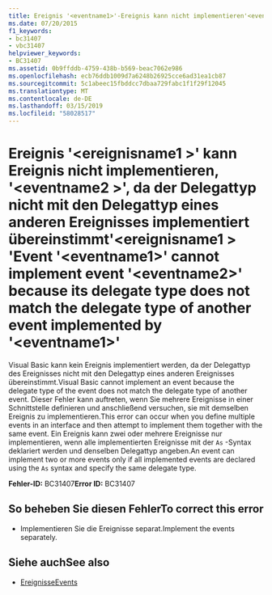 ```yaml
---
title: Ereignis '<eventname1>'-Ereignis kann nicht implementieren'<eventname2>'da der Delegattyp nicht mit den Delegattyp eines anderen Ereignisses implementiert übereinstimmt'<eventname1>'
ms.date: 07/20/2015
f1_keywords:
- bc31407
- vbc31407
helpviewer_keywords:
- BC31407
ms.assetid: 0b9ffddb-4759-438b-b569-beac7062e986
ms.openlocfilehash: ecb76ddb1009d7a6248b26925cce6ad31ea1cb87
ms.sourcegitcommit: 5c1abeec15fbddcc7dbaa729fabc1f1f29f12045
ms.translationtype: MT
ms.contentlocale: de-DE
ms.lasthandoff: 03/15/2019
ms.locfileid: "58028517"
---
```

# <a name="event-eventname1-cannot-implement-event-eventname2-because-its-delegate-type-does-not-match-the-delegate-type-of-another-event-implemented-by-eventname1"></a><span data-ttu-id="41ef5-102">Ereignis '\<ereignisname1 >' kann Ereignis nicht implementieren, '\<eventname2 >', da der Delegattyp nicht mit den Delegattyp eines anderen Ereignisses implementiert übereinstimmt'\<ereignisname1 > '</span><span class="sxs-lookup"><span data-stu-id="41ef5-102">Event '\<eventname1>' cannot implement event '\<eventname2>' because its delegate type does not match the delegate type of another event implemented by '\<eventname1>'</span></span>
<span data-ttu-id="41ef5-103">Visual Basic kann kein Ereignis implementiert werden, da der Delegattyp des Ereignisses nicht mit den Delegattyp eines anderen Ereignisses übereinstimmt.</span><span class="sxs-lookup"><span data-stu-id="41ef5-103">Visual Basic cannot implement an event because the delegate type of the event does not match the delegate type of another event.</span></span> <span data-ttu-id="41ef5-104">Dieser Fehler kann auftreten, wenn Sie mehrere Ereignisse in einer Schnittstelle definieren und anschließend versuchen, sie mit demselben Ereignis zu implementieren.</span><span class="sxs-lookup"><span data-stu-id="41ef5-104">This error can occur when you define multiple events in an interface and then attempt to implement them together with the same event.</span></span> <span data-ttu-id="41ef5-105">Ein Ereignis kann zwei oder mehrere Ereignisse nur implementieren, wenn alle implementierten Ereignisse mit der `As` -Syntax deklariert werden und denselben Delegattyp angeben.</span><span class="sxs-lookup"><span data-stu-id="41ef5-105">An event can implement two or more events only if all implemented events are declared using the `As` syntax and specify the same delegate type.</span></span>  
  
 <span data-ttu-id="41ef5-106">**Fehler-ID:** BC31407</span><span class="sxs-lookup"><span data-stu-id="41ef5-106">**Error ID:** BC31407</span></span>  
  
## <a name="to-correct-this-error"></a><span data-ttu-id="41ef5-107">So beheben Sie diesen Fehler</span><span class="sxs-lookup"><span data-stu-id="41ef5-107">To correct this error</span></span>  
  
-   <span data-ttu-id="41ef5-108">Implementieren Sie die Ereignisse separat.</span><span class="sxs-lookup"><span data-stu-id="41ef5-108">Implement the events separately.</span></span>  
  
## <a name="see-also"></a><span data-ttu-id="41ef5-109">Siehe auch</span><span class="sxs-lookup"><span data-stu-id="41ef5-109">See also</span></span>

- [<span data-ttu-id="41ef5-110">Ereignisse</span><span class="sxs-lookup"><span data-stu-id="41ef5-110">Events</span></span>](../../visual-basic/programming-guide/language-features/events/index.md)
